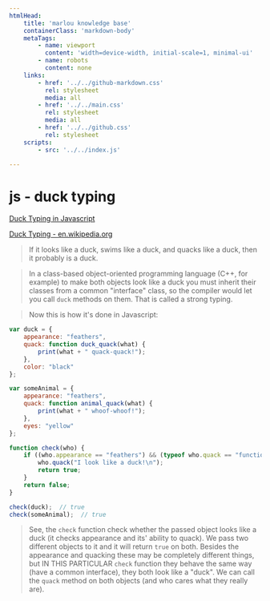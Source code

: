 ```yaml
---
htmlHead:
    title: 'marlou knowledge base' 
    containerClass: 'markdown-body'
    metaTags:
        - name: viewport
          content: 'width=device-width, initial-scale=1, minimal-ui'
        - name: robots
          content: none
    links:
        - href: '../../github-markdown.css'
          rel: stylesheet
          media: all
        - href: '../../main.css'
          rel: stylesheet
          media: all
        - href: '../../github.css'
          rel: stylesheet
    scripts:
        - src: '../../index.js'

---
```


# js - duck typing

[Duck Typing in Javascript](https://stackoverflow.com/questions/3379529/duck-typing-in-javascript)

[Duck Typing - en.wikipedia.org](http://en.wikipedia.org/wiki/Duck_typing)

> If it looks like a duck, swims like a duck, and quacks like a duck, then it probably is a duck.

> In a class-based object-oriented programming language (C++, for example) to make both objects look like a duck you must inherit their classes from a common "interface" class, so the compiler would let you call `duck` methods on them. That is called a strong typing. 

> Now this is how it's done in Javascript:

```javascript
var duck = {  
    appearance: "feathers",  
    quack: function duck_quack(what) {  
        print(what + " quack-quack!");  
    },  
    color: "black"  
};

var someAnimal = {  
    appearance: "feathers",  
    quack: function animal_quack(what) {  
        print(what + " whoof-whoof!");  
    },  
    eyes: "yellow"  
};  

function check(who) {  
    if ((who.appearance == "feathers") && (typeof who.quack == "function")) {  
        who.quack("I look like a duck!\n");  
        return true;  
    }  
    return false;  
}  

check(duck);  // true
check(someAnimal);  // true
```

> See, the `check` function check whether the passed object looks like a duck (it checks appearance and its' ability to quack). We pass two different objects to it and it will return `true` on both. Besides the appearance and quacking these may be completely different things, but IN THIS PARTICULAR `check` function they behave the same way (have a common interface), they both look like a "duck". We can call the `quack` method on both objects (and who cares what they really are).

